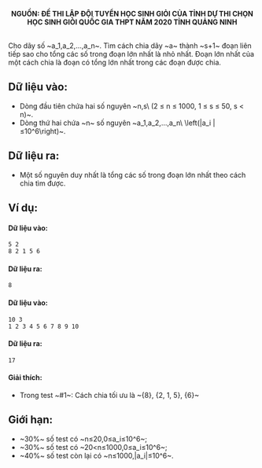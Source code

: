 **<center>NGUỒN: ĐỀ THI LẬP ĐỘI TUYỂN HỌC SINH GIỎI CỦA TỈNH DỰ THI CHỌN HỌC SINH GIỎI QUỐC GIA THPT NĂM 2020 TỈNH QUẢNG NINH</center>**
<br>

Cho dãy số ~a_1,a_2,…,a_n~. Tìm cách chia dãy ~a~ thành ~s+1~ đoạn liên tiếp sao cho tổng các số trong đoạn lớn nhất là nhỏ nhất. Đoạn lớn nhất của một cách chia là đoạn có tổng lớn nhất trong các đoạn được chia.

## Dữ liệu vào:
- Dòng đầu tiên chứa hai số nguyên ~n,s\ (2 ≤ n ≤ 1000, 1 ≤ s ≤ 50, s < n)~.
- Dòng thứ hai chứa ~n~ số nguyên ~a_1,a_2,…,a_n\ \left(|a_i |≤10^6\right)~.

## Dữ liệu ra:
- Một số nguyên duy nhất là tổng các số trong đoạn lớn nhất theo cách chia tìm được.

## Ví dụ:
#### Dữ liệu vào:
```
5 2
8 2 1 5 6
```

#### Dữ liệu ra:
```
8
```

#### Dữ liệu vào:
```
10 3
1 2 3 4 5 6 7 8 9 10
```

#### Dữ liệu ra:
```
17
```

#### Giải thích:
- Trong test ~\#1~: Cách chia tối ưu là ~\{8\}, \{2, 1, 5\}, \{6\}~

## Giới hạn:
- ~30\%~ số test có ~n≤20,0≤a_i≤10^6~;
- ~30\%~ số test có ~20<n≤1000,0≤a_i≤10^6~;
- ~40\%~ số test còn lại có ~n≤1000,|a_i|≤10^6~.